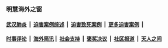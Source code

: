 
### 明慧海外之窗

####  [武汉肺炎](indexes/365.md?t=01101500) &nbsp;|&nbsp;  [迫害案例综述](indexes/328.md?t=01101500) &nbsp;|&nbsp; [迫害致死案例](indexes/277.md?t=01101500)  &nbsp;|&nbsp; [更多迫害案例](indexes/81.md?t=01101500)  &nbsp;|&nbsp; 
####  [时事评论](indexes/251.md?t=01101500) &nbsp;|&nbsp; [海外简讯](indexes/245.md?t=01101500)&nbsp;|&nbsp;  [社会支持](indexes/140.md?t=01101500) &nbsp;|&nbsp; [褒奖决议](indexes/282.md?t=01101500) &nbsp;|&nbsp; [社区报道](indexes/91.md?t=01101500)  &nbsp;|&nbsp; [天人之间](indexes/78.md?t=01101500) 

